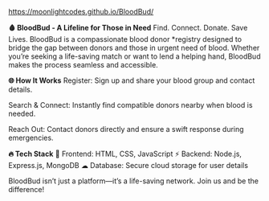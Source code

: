  https://moonlightcodes.github.io/BloodBud/

**🩸 BloodBud - A Lifeline for Those in Need**
Find. Connect. Donate. Save Lives.
BloodBud is a compassionate blood donor *registry designed to bridge the gap between donors and those in urgent need of blood. Whether you’re seeking a life-saving match or want to lend a helping hand, BloodBud makes the process seamless and accessible.

**🌐 How It Works**
Register: Sign up and share your blood group and contact details.

Search & Connect: Instantly find compatible donors nearby when blood is needed.

Reach Out: Contact donors directly and ensure a swift response during emergencies.

**🔥 Tech Stack**
🚀 Frontend: HTML, CSS, JavaScript ⚡ Backend: Node.js, Express.js, MongoDB ☁ Database: Secure cloud storage for user details

BloodBud isn’t just a platform—it’s a life-saving network. Join us and be the difference!

